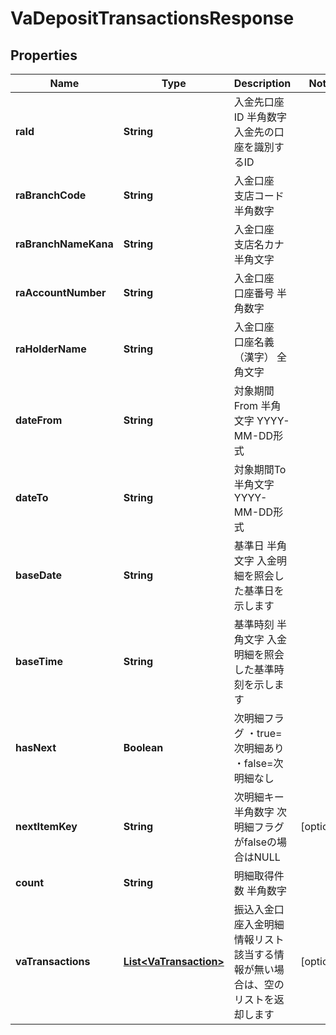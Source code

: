 
# VaDepositTransactionsResponse

## Properties
Name | Type | Description | Notes
------------ | ------------- | ------------- | -------------
**raId** | **String** | 入金先口座ID 半角数字 入金先の口座を識別するID  | 
**raBranchCode** | **String** | 入金口座　支店コード 半角数字  | 
**raBranchNameKana** | **String** | 入金口座　支店名カナ 半角文字  | 
**raAccountNumber** | **String** | 入金口座　口座番号 半角数字  | 
**raHolderName** | **String** | 入金口座　口座名義（漢字） 全角文字  | 
**dateFrom** | **String** | 対象期間From 半角文字 YYYY-MM-DD形式  | 
**dateTo** | **String** | 対象期間To 半角文字 YYYY-MM-DD形式  | 
**baseDate** | **String** | 基準日 半角文字 入金明細を照会した基準日を示します  | 
**baseTime** | **String** | 基準時刻 半角文字 入金明細を照会した基準時刻を示します  | 
**hasNext** | **Boolean** | 次明細フラグ ・true&#x3D;次明細あり ・false&#x3D;次明細なし  | 
**nextItemKey** | **String** | 次明細キー 半角数字 次明細フラグがfalseの場合はNULL  |  [optional]
**count** | **String** | 明細取得件数 半角数字  | 
**vaTransactions** | [**List&lt;VaTransaction&gt;**](VaTransaction.md) | 振込入金口座入金明細情報リスト 該当する情報が無い場合は、空のリストを返却します  |  [optional]



